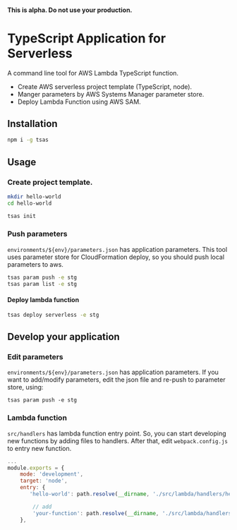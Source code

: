 #### This is alpha. Do not use your production.

TypeScript Application for Serverless
===

A command line tool for AWS Lambda TypeScript function.

* Create AWS serverless project template (TypeScript, node).
* Manger parameters by AWS Systems Manager parameter store.
* Deploy Lambda Function using AWS SAM.

Installation
---
 
```bash
npm i -g tsas
```

Usage
---

### Create project template.

```bash
mkdir hello-world
cd hello-world

tsas init
```

### Push parameters

`environments/${env}/parameters.json` has application parameters. This tool uses parameter store for CloudFormation deploy, so you should push local parameters to aws. 

```bash
tsas param push -e stg
tsas param list -e stg
```

#### Deploy lambda function

```bash
tsas deploy serverless -e stg 
```


Develop your application
---

### Edit parameters

`environments/${env}/parameters.json` has application parameters. If you want to add/modify parameters, edit the json file and re-push to parameter store, using:

```basj
tsas param push -e stg
``` 

### Lambda function 

`src/handlers` has lambda function entry point. So, you can start developing new functions by adding files to handlers. 
After that, edit `webpack.config.js` to entry new function.

```js
...
module.exports = {
    mode: 'development',
    target: 'node',
    entry: {
       'hello-world': path.resolve(__dirname, './src/lambda/handlers/hello/hello-world.ts'),

        // add
        'your-function': path.resolve(__dirname, './src/lambda/handlers/your/new-function.ts'), 
    },
```

